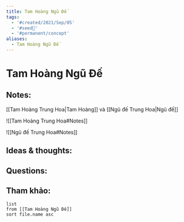 ```yaml
---
title: Tam Hoàng Ngũ Đế
tags:
  - '#created/2021/Sep/05'
  - '#seed🥜'
  - '#permanent/concept'
aliases:
  - Tam Hoàng Ngũ Đế
---
```

# Tam Hoàng Ngũ Đế

## Notes:
[[Tam Hoàng Trung Hoa|Tam Hoàng]] và [[Ngũ đế Trung Hoa|Ngũ đế]]

![[Tam Hoàng Trung Hoa#Notes]]

![[Ngũ đế Trung Hoa#Notes]]

## Ideas & thoughts:

## Questions:


## Tham khảo:
```dataview
list
from [[Tam Hoàng Ngũ Đế]]
sort file.name asc
```